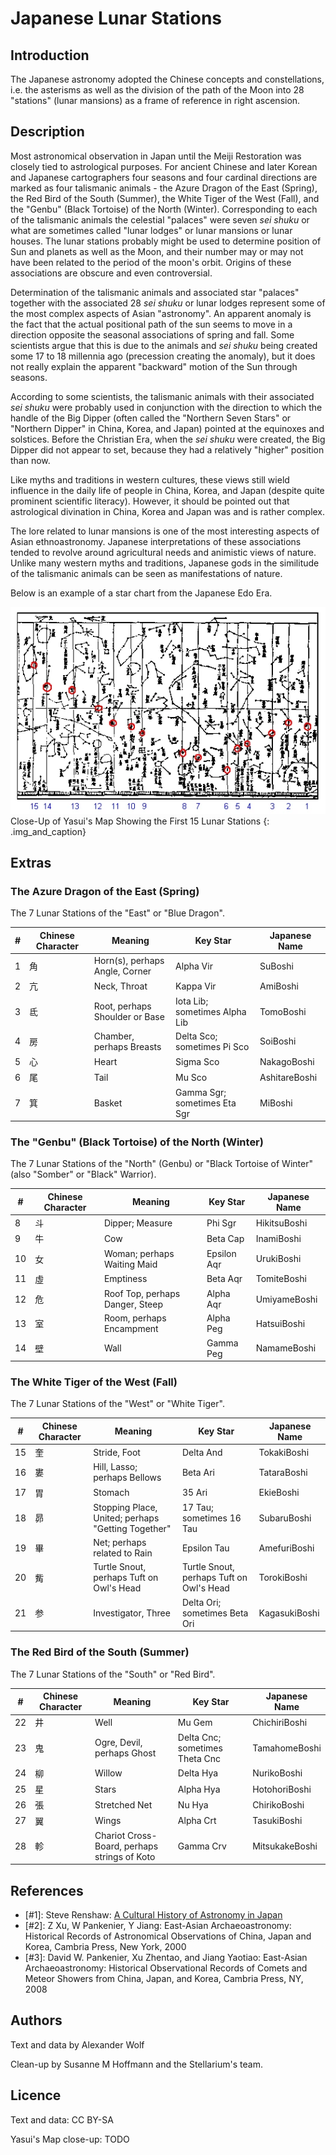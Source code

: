 # Japanese Lunar Stations

## Introduction

The Japanese astronomy adopted the Chinese concepts and constellations, i.e.
the asterisms as well as the division of the path of the Moon into 28
"stations" (lunar mansions) as a frame of reference in right ascension.

## Description

Most astronomical observation in Japan until the Meiji Restoration was closely
tied to astrological purposes. For ancient Chinese and later Korean and
Japanese cartographers four seasons and four cardinal directions are marked as
four talismanic animals - the Azure Dragon of the East (Spring), the Red Bird
of the South (Summer), the White Tiger of the West (Fall), and the "Genbu"
(Black Tortoise) of the North (Winter). Corresponding to each of the talismanic
animals the celestial "palaces" were seven _sei shuku_ or what are sometimes
called "lunar lodges" or lunar mansions or lunar houses. The lunar stations
probably might be used to determine position of Sun and planets as well as the
Moon, and their number may or may not have been related to the period of the
moon's orbit. Origins of these associations are obscure and even controversial.

Determination of the talismanic animals and associated star "palaces" together
with the associated 28 _sei shuku_ or lunar lodges represent some of the most
complex aspects of Asian "astronomy". An apparent anomaly is the fact that the
actual positional path of the sun seems to move in a direction opposite the
seasonal associations of spring and fall. Some scientists argue that this is
due to the animals and _sei shuku_ being created some 17 to 18 millennia ago
(precession creating the anomaly), but it does not really explain the apparent
"backward" motion of the Sun through seasons.

According to some scientists, the talismanic animals with their associated _sei
shuku_ were probably used in conjunction with the direction to which the handle
of the Big Dipper (often called the "Northern Seven Stars" or "Northern Dipper"
in China, Korea, and Japan) pointed at the equinoxes and solstices. Before the
Christian Era, when the _sei shuku_ were created, the Big Dipper did not appear
to set, because they had a relatively "higher" position than now.

Like myths and traditions in western cultures, these views still wield
influence in the daily life of people in China, Korea, and Japan (despite quite
prominent scientific literacy). However, it should be pointed out that
astrological divination in China, Korea and Japan was and is rather complex.

The lore related to lunar mansions is one of the most interesting aspects of
Asian ethnoastronomy. Japanese interpretations of these associations tended to
revolve around agricultural needs and animistic views of nature. Unlike many
western myths and traditions, Japanese gods in the similitude of the talismanic
animals can be seen as manifestations of nature.

Below is an example of a star chart from the Japanese Edo Era.

![](chart.webp)
Close-Up of Yasui's Map Showing the First 15 Lunar Stations
{: .img_and_caption}

## Extras

### The Azure Dragon of the East (Spring)

The 7 Lunar Stations of the "East" or "Blue Dragon".

| # | Chinese Character | Meaning | Key Star | Japanese Name |
|---|-------------------|---------|----------|---------------|
| 1 | 角 | Horn(s), perhaps Angle, Corner | Alpha Vir | SuBoshi |
| 2 | 亢 | Neck, Throat | Kappa Vir | AmiBoshi |
| 3 | 氐 | Root, perhaps Shoulder or Base | Iota Lib; sometimes Alpha Lib | TomoBoshi |
| 4 | 房 | Chamber, perhaps Breasts | Delta Sco; sometimes Pi Sco | SoiBoshi |
| 5 | 心 | Heart | Sigma Sco | NakagoBoshi |
| 6 | 尾 | Tail | Mu Sco | AshitareBoshi |
| 7 | 箕 | Basket | Gamma Sgr; sometimes Eta Sgr | MiBoshi |


### The "Genbu" (Black Tortoise) of the North (Winter)

The 7 Lunar Stations of the "North" (Genbu) or "Black Tortoise of Winter" (also "Somber" or "Black" Warrior).

| # | Chinese Character | Meaning | Key Star | Japanese Name |
|---|----------------|-------------------|-----------|---------|
| 8 | 斗 | Dipper; Measure | Phi Sgr | HikitsuBoshi |
| 9 | 牛 | Cow | Beta Cap | InamiBoshi |
| 10 | 女 | Woman; perhaps Waiting Maid | Epsilon Aqr | UrukiBoshi |
| 11 | 虛 | Emptiness | Beta Aqr | TomiteBoshi |
| 12 | 危 | Roof Top, perhaps Danger, Steep | Alpha Aqr | UmiyameBoshi |
| 13 | 室 | Room, perhaps Encampment | Alpha Peg | HatsuiBoshi |
| 14 | 壁 | Wall | Gamma Peg | NamameBoshi |


### The White Tiger of the West (Fall)

The 7 Lunar Stations of the "West" or "White Tiger".

| # | Chinese Character | Meaning | Key Star | Japanese Name |
|---|----------------|-------------------------|-----------|---------|
| 15 | 奎 | Stride, Foot | Delta And | TokakiBoshi |
| 16 | 婁 | Hill, Lasso; perhaps Bellows | Beta Ari | TataraBoshi |
| 17 | 胃 | Stomach | 35 Ari | EkieBoshi |
| 18 | 昴 | Stopping Place, United; perhaps "Getting Together" | 17 Tau; sometimes 16 Tau | SubaruBoshi |
| 19 | 畢 | Net; perhaps related to Rain | Epsilon Tau | AmefuriBoshi |
| 20 | 觜 | Turtle Snout, perhaps Tuft on Owl's Head | Turtle Snout, perhaps Tuft on Owl's Head | TorokiBoshi |
| 21 | 参 | Investigator, Three | Delta Ori; sometimes Beta Ori | KagasukiBoshi |

### The Red Bird of the South (Summer)

The 7 Lunar Stations of the "South" or "Red Bird".

| # | Chinese Character | Meaning | Key Star | Japanese Name |
|---|----------------|----------------|-----------|---------|
| 22 | 井 | Well | Mu Gem | ChichiriBoshi |
| 23 | 鬼 | Ogre, Devil, perhaps Ghost | Delta Cnc; sometimes Theta Cnc | TamahomeBoshi |
| 24 | 柳 | Willow | Delta Hya | NurikoBoshi |
| 25 | 星 | Stars | Alpha Hya | HotohoriBoshi |
| 26 | 張 | Stretched Net | Nu Hya | ChirikoBoshi |
| 27 | 翼 | Wings | Alpha Crt | TasukiBoshi |
| 28 | 軫 | Chariot Cross-Board, perhaps strings of Koto | Gamma Crv | MitsukakeBoshi |

## References

 - [#1]: Steve Renshaw: [A Cultural History of Astronomy in Japan](http://www.academia.edu/5293593/A_Cultural_History_of_Astronomy_in_Japan)
 - [#2]: Z Xu, W Pankenier, Y Jiang: East-Asian Archaeoastronomy: Historical Records of Astronomical Observations of China, Japan and Korea, Cambria Press, New York,  2000
 - [#3]: David W. Pankenier, Xu Zhentao, and Jiang Yaotiao: East-Asian Archaeoastronomy: Historical Observational Records of Comets and Meteor Showers from China, Japan, and Korea, Cambria Press, NY, 2008

## Authors

Text and data by Alexander Wolf

Clean-up by Susanne M Hoffmann and the Stellarium's team.

## Licence

Text and data: CC BY-SA

Yasui's Map close-up: TODO
